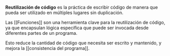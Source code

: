 **Reutilización de código** es la práctica de escribir código de manera que pueda ser utilizado en múltiples lugares sin duplicación.

Las [[Funciones]] son una herramienta clave para la reutilización de código, ya que encapsulan lógica específica que puede ser invocada desde diferentes partes de un programa. 

Esto reduce la cantidad de código que necesita ser escrito y mantenido, y mejora la [[consistencia del programa]].